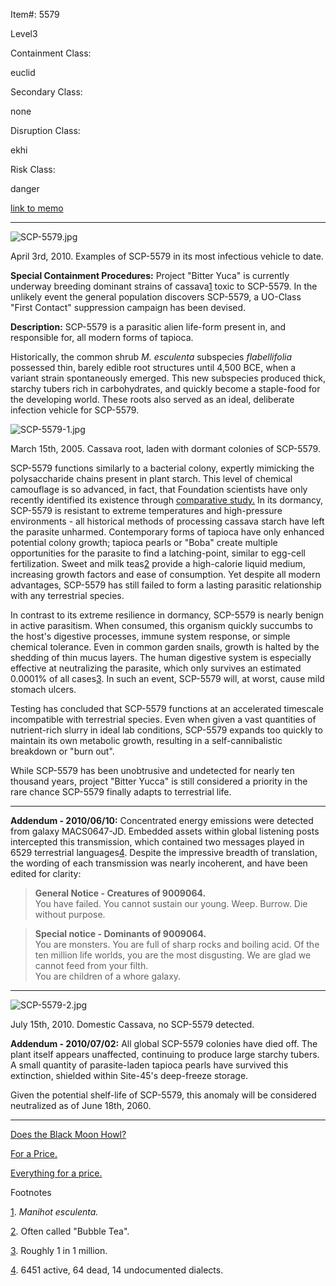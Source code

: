 Item#: 5579

Level3

Containment Class:

euclid

Secondary Class:

none

Disruption Class:

ekhi

Risk Class:

danger

[link to memo](http://www.scp-wiki.net/classification-committee-memo)  

* * *

![SCP-5579.jpg](http://scp-wiki.wdfiles.com/local--files/fragment:scp-5579-1/SCP-5579.jpg)

April 3rd, 2010. Examples of SCP-5579 in its most infectious vehicle to date.

**Special Containment Procedures:** Project "Bitter Yuca" is currently underway breeding dominant strains of cassava[1](javascript:;) toxic to SCP-5579. In the unlikely event the general population discovers SCP-5579, a UO-Class "First Contact" suppression campaign has been devised.

**Description:** SCP-5579 is a parasitic alien life-form present in, and responsible for, all modern forms of tapioca.

Historically, the common shrub _M. esculenta_ subspecies _flabellifolia_ possessed thin, barely edible root structures until 4,500 BCE, when a variant strain spontaneously emerged. This new subspecies produced thick, starchy tubers rich in carbohydrates, and quickly become a staple-food for the developing world. These roots also served as an ideal, deliberate infection vehicle for SCP-5579.

![SCP-5579-1.jpg](http://scp-wiki.wdfiles.com/local--files/fragment:scp-5579-1/SCP-5579-1.jpg)

March 15th, 2005. Cassava root, laden with dormant colonies of SCP-5579.

SCP-5579 functions similarly to a bacterial colony, expertly mimicking the polysaccharide chains present in plant starch. This level of chemical camouflage is so advanced, in fact, that Foundation scientists have only recently identified its existence through [comparative study.](http://www.scp-wiki.net/scp-3003) In its dormancy, SCP-5579 is resistant to extreme temperatures and high-pressure environments - all historical methods of processing cassava starch have left the parasite unharmed. Contemporary forms of tapioca have only enhanced potential colony growth; tapioca pearls or "Boba" create multiple opportunities for the parasite to find a latching-point, similar to egg-cell fertilization. Sweet and milk teas[2](javascript:;) provide a high-calorie liquid medium, increasing growth factors and ease of consumption. Yet despite all modern advantages, SCP-5579 has still failed to form a lasting parasitic relationship with any terrestrial species.

In contrast to its extreme resilience in dormancy, SCP-5579 is nearly benign in active parasitism. When consumed, this organism quickly succumbs to the host's digestive processes, immune system response, or simple chemical tolerance. Even in common garden snails, growth is halted by the shedding of thin mucus layers. The human digestive system is especially effective at neutralizing the parasite, which only survives an estimated 0.0001% of all cases[3](javascript:;). In such an event, SCP-5579 will, at worst, cause mild stomach ulcers.

Testing has concluded that SCP-5579 functions at an accelerated timescale incompatible with terrestrial species. Even when given a vast quantities of nutrient-rich slurry in ideal lab conditions, SCP-5579 expands too quickly to maintain its own metabolic growth, resulting in a self-cannibalistic breakdown or "burn out".

While SCP-5579 has been unobtrusive and undetected for nearly ten thousand years, project "Bitter Yucca" is still considered a priority in the rare chance SCP-5579 finally adapts to terrestrial life.

* * *

**Addendum - 2010/06/10:** Concentrated energy emissions were detected from galaxy MACS0647-JD. Embedded assets within global listening posts intercepted this transmission, which contained two messages played in 6529 terrestrial languages[4](javascript:;). Despite the impressive breadth of translation, the wording of each transmission was nearly incoherent, and have been edited for clarity:  

> **General Notice - Creatures of 9009064.**  
> You have failed. You cannot sustain our young. Weep. Burrow. Die without purpose.

> **Special notice - Dominants of 9009064.**  
> You are monsters. You are full of sharp rocks and boiling acid. Of the ten million life worlds, you are the most disgusting. We are glad we cannot feed from your filth.  
> You are children of a whore galaxy.

* * *

![SCP-5579-2.jpg](http://scp-wiki.wdfiles.com/local--files/fragment:scp-5579-1/SCP-5579-2.jpg)

July 15th, 2010. Domestic Cassava, no SCP-5579 detected.

  
  

**Addendum - 2010/07/02:** All global SCP-5579 colonies have died off. The plant itself appears unaffected, continuing to produce large starchy tubers. A small quantity of parasite-laden tapioca pearls have survived this extinction, shielded within Site-45's deep-freeze storage.

Given the potential shelf-life of SCP-5579, this anomaly will be considered neutralized as of June 18th, 2060.

  
  

* * *

  
  
  
  
  
  
  
  
  
  
  

[Does the Black Moon Howl?](javascript:;)

[For a Price.](javascript:;)

[Everything for a price.](http://www.scp-wiki.net/scp-5579/offset/1)

  
  
  
  
  
  
  
  
  
  
  

Footnotes

[1](javascript:;). _Manihot esculenta._

[2](javascript:;). Often called "Bubble Tea".

[3](javascript:;). Roughly 1 in 1 million.

[4](javascript:;). 6451 active, 64 dead, 14 undocumented dialects.